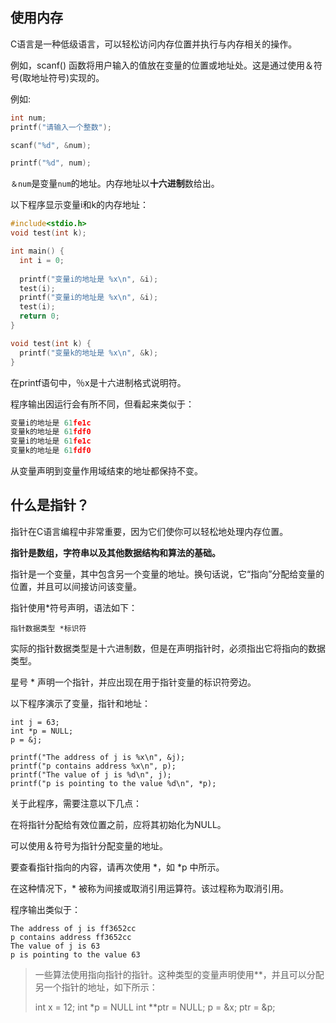 ## 使用内存

C语言是一种低级语言，可以轻松访问内存位置并执行与内存相关的操作。

例如，scanf() 函数将用户输入的值放在变量的位置或地址处。这是通过使用＆符号(取地址符号)实现的。

例如:

```c
int num;
printf("请输入一个整数");

scanf("%d", &num);

printf("%d", num);
```

`＆num`是变量`num`的地址。内存地址以**十六进制**数给出。

以下程序显示变量i和k的内存地址：

```c
#include<stdio.h>
void test(int k);

int main() {
  int i = 0;
    
  printf("变量i的地址是 %x\n", &i);
  test(i);
  printf("变量i的地址是 %x\n", &i);
  test(i);
  return 0;
}

void test(int k) {
  printf("变量k的地址是 %x\n", &k);
}
```



在printf语句中，％x是十六进制格式说明符。

程序输出因运行会有所不同，但看起来类似于：

```C
变量i的地址是 61fe1c
变量k的地址是 61fdf0
变量i的地址是 61fe1c
变量k的地址是 61fdf0
```

从变量声明到变量作用域结束的地址都保持不变。

## 什么是指针？

指针在C语言编程中非常重要，因为它们使你可以轻松地处理内存位置。

**指针是数组，字符串以及其他数据结构和算法的基础。**

指针是一个变量，其中包含另一个变量的地址。换句话说，它“指向”分配给变量的位置，并且可以间接访问该变量。

指针使用*符号声明，语法如下：

```
指针数据类型 *标识符 
```

实际的指针数据类型是十六进制数，但是在声明指针时，必须指出它将指向的数据类型。

星号 * 声明一个指针，并应出现在用于指针变量的标识符旁边。 

以下程序演示了变量，指针和地址：

```
int j = 63;
int *p = NULL;
p = &j; 

printf("The address of j is %x\n", &j);
printf("p contains address %x\n", p);
printf("The value of j is %d\n", j);
printf("p is pointing to the value %d\n", *p); 
```

关于此程序，需要注意以下几点：

在将指针分配给有效位置之前，应将其初始化为NULL。

可以使用＆符号为指针分配变量的地址。

要查看指针指向的内容，请再次使用 *，如 *p 中所示。

在这种情况下，* 被称为间接或取消引用运算符。该过程称为取消引用。



程序输出类似于：

```
The address of j is ff3652cc
p contains address ff3652cc
The value of j is 63
p is pointing to the value 63 
```

> 一些算法使用指向指针的指针。这种类型的变量声明使用**，并且可以分配另一个指针的地址，如下所示：
>
> int x = 12;
> int *p = NULL
> int **ptr = NULL;
> p = &x;
> ptr = &p;